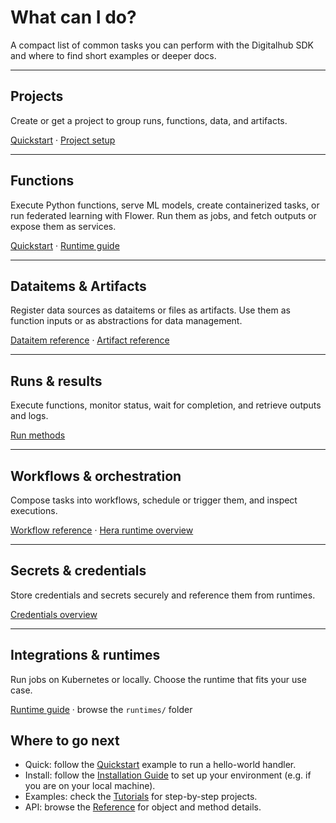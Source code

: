 # What can I do?

A compact list of common tasks you can perform with the Digitalhub SDK and where to find short examples or deeper docs.

---

## Projects

Create or get a project to group runs, functions, data, and artifacts.

[Quickstart](./quickstart.md) · [Project setup](../reference/objects/project/entity.md)

---

## Functions

Execute Python functions, serve ML models, create containerized tasks, or run federated learning with Flower. Run them as jobs, and fetch outputs or expose them as services.

[Quickstart](./quickstart.md) · [Runtime guide](./runtime-guide.md)

---

## Dataitems & Artifacts

Register data sources as dataitems or files as artifacts. Use them as function inputs or as abstractions for data management.

[Dataitem reference](../reference/objects/dataitem/entity.md) · [Artifact reference](../reference/objects/artifact/entity.md)

---

## Runs & results

Execute functions, monitor status, wait for completion, and retrieve outputs and logs.

[Run methods](../reference/objects/run/methods.md)

---

## Workflows & orchestration

Compose tasks into workflows, schedule or trigger them, and inspect executions.

[Workflow reference](../reference/objects/workflow/entity.md) · [Hera runtime overview](../reference/runtimes/hera/overview.md)

---

## Secrets & credentials

Store credentials and secrets securely and reference them from runtimes.

[Credentials overview](../reference/configuration/credentials/overview.md)

---

## Integrations & runtimes

Run jobs on Kubernetes or locally. Choose the runtime that fits your use case.

[Runtime guide](./runtime-guide.md) · browse the `runtimes/` folder

## Where to go next

- Quick: follow the [Quickstart](./quickstart.md) example to run a hello-world handler.
- Install: follow the [Installation Guide](./installation.md) to set up your environment (e.g. if you are on your local machine).
- Examples: check the [Tutorials](../tutorials/index.md) for step-by-step projects.
- API: browse the [Reference](../reference/index.md) for object and method details.
